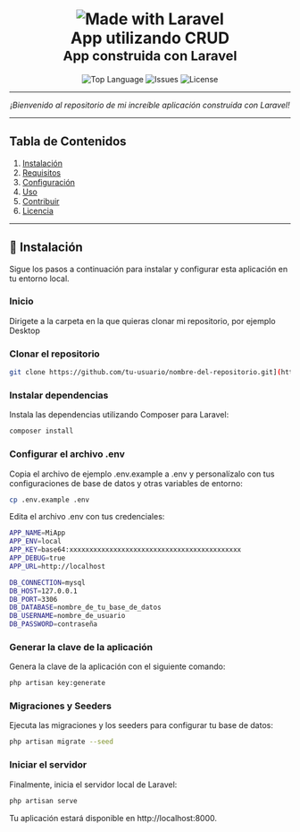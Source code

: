 <h1 align="center">
  <img src="https://img.shields.io/badge/Made%20With-Laravel-blue?logo=laravel&style=for-the-badge" alt="Made with Laravel" />
  <br />
  <b>App utilizando CRUD</b>
  <br />
  <sub>App construida con Laravel</sub>
</h1>

<p align="center">
  <img src="https://img.shields.io/github/languages/top/tu-usuario/nombre-del-repositorio?color=blue&style=for-the-badge" alt="Top Language" />
  <img src="https://img.shields.io/github/issues/tu-usuario/nombre-del-repositorio?style=for-the-badge" alt="Issues" />
  <img src="https://img.shields.io/github/license/tu-usuario/nombre-del-repositorio?style=for-the-badge" alt="License" />
</p>

---

<p align="center">
  <i>¡Bienvenido al repositorio de mi increíble aplicación construida con Laravel!</i>
</p>

---

## Tabla de Contenidos

1. [Instalación](#instalación)
2. [Requisitos](#requisitos)
3. [Configuración](#configuración)
4. [Uso](#uso)
5. [Contribuir](#contribuir)
6. [Licencia](#licencia)

---

## 🚀 Instalación
Sigue los pasos a continuación para instalar y configurar esta aplicación en tu entorno local.

### Inicio
Dirigete a la carpeta en la que quieras clonar mi repositorio, por ejemplo Desktop

### Clonar el repositorio
```bash
git clone https://github.com/tu-usuario/nombre-del-repositorio.git](https://github.com/devJuanMartinez/Ejercicio-CRUD-21feb.git
````

### Instalar dependencias
Instala las dependencias utilizando Composer para Laravel:

```bash
composer install
````

### Configurar el archivo .env
Copia el archivo de ejemplo .env.example a .env y personalízalo con tus configuraciones de base de datos y otras variables de entorno:

```bash
cp .env.example .env
````

Edita el archivo .env con tus credenciales:

```bash
APP_NAME=MiApp
APP_ENV=local
APP_KEY=base64:xxxxxxxxxxxxxxxxxxxxxxxxxxxxxxxxxxxxxxxxxxx
APP_DEBUG=true
APP_URL=http://localhost

DB_CONNECTION=mysql
DB_HOST=127.0.0.1
DB_PORT=3306
DB_DATABASE=nombre_de_tu_base_de_datos
DB_USERNAME=nombre_de_usuario
DB_PASSWORD=contraseña
````
### Generar la clave de la aplicación
Genera la clave de la aplicación con el siguiente comando:

```bash
php artisan key:generate
````

### Migraciones y Seeders
Ejecuta las migraciones y los seeders para configurar tu base de datos:

```bash
php artisan migrate --seed
````

### Iniciar el servidor
Finalmente, inicia el servidor local de Laravel:

```bash
php artisan serve
````
Tu aplicación estará disponible en http://localhost:8000.




